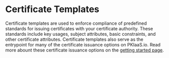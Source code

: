 # Certificate Templates

Certificate templates are used to enforce compliance of predefined standards for issuing certificates with your certificate authority. These standards include key usages, subject attributes, basic constraints, and other certificate attributes. Certificate templates also serve as the entrypoint for many of the certificate issuance options on PKIaaS.io. Read more abount these certificate issuance options on the [getting started page](getting-started/#issue-a-certificate).